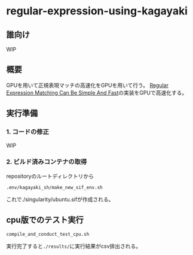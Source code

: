 # regular-expression-using-kagayaki  
## 誰向け  
WIP  

## 概要  
GPUを用いて正規表現マッチの高速化をGPUを用いて行う。 
[Regular Expression Matching Can Be Simple And Fast](https://swtch.com/~rsc/regexp/regexp1.html)の実装をGPUで高速化する。  


## 実行準備  
### 1. コードの修正  
WIP  
  
### 2. ビルド済みコンテナの取得  
repositoryのルートディレクトリから
```
.env/kagayaki_sh/make_new_sif_env.sh
```
これで./singularity/ubuntu.sifが作成される。  
  
## cpu版でのテスト実行    
```
compile_and_conduct_test_cpu.sh
```
実行完了すると```./results/```に実行結果がcsv排出される。